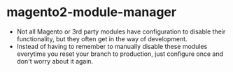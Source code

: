 # magento2-module-manager

- Not all Magento or 3rd party modules have configuration to disable their functionality, but they often get in the way of development.
- Instead of having to remember to manually disable these modules everytime you reset your branch to production, just configure once and don't worry about it again.

